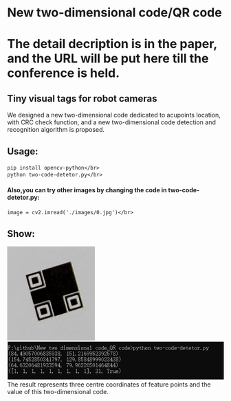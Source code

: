 # New two-dimensional code/QR code 

# The detail decription is in the paper, and the URL will be put here till the conference is held.

## Tiny visual tags for robot cameras
We designed a new two-dimensional code dedicated to acupoints location, with CRC check function, and a new two-dimensional code detection and recognition algorithm is proposed.</br>

## Usage:
    pip install opencv-python</br>
    python two-code-detetor.py</br>
#### Also,you can try other images by changing the code in two-code-detetor.py:</br> 
    image = cv2.imread('./images/0.jpg')</br>
## Show:
 ![image](https://github.com/kailaisun/New-two-dimensional-code_QR-code/blob/master/show_20190627212736.png)</br>
 ![image](https://github.com/kailaisun/New-two-dimensional-code_QR-code/blob/master/show_20190627212825.png)</br>
 The result represents three centre coordinates of feature points and the value of this two-dimensional code.


